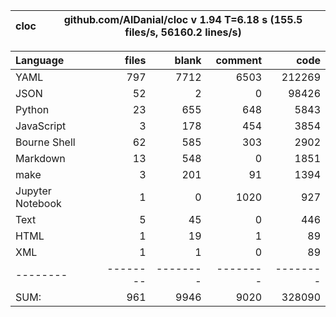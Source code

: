 cloc|github.com/AlDanial/cloc v 1.94  T=6.18 s (155.5 files/s, 56160.2 lines/s)
--- | ---

Language|files|blank|comment|code
:-------|-------:|-------:|-------:|-------:
YAML|797|7712|6503|212269
JSON|52|2|0|98426
Python|23|655|648|5843
JavaScript|3|178|454|3854
Bourne Shell|62|585|303|2902
Markdown|13|548|0|1851
make|3|201|91|1394
Jupyter Notebook|1|0|1020|927
Text|5|45|0|446
HTML|1|19|1|89
XML|1|1|0|89
--------|--------|--------|--------|--------
SUM:|961|9946|9020|328090
